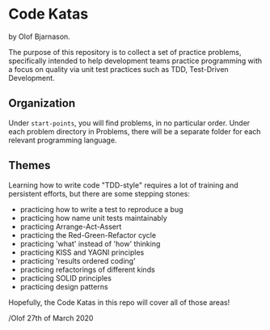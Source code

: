 Code Katas
==========

by Olof Bjarnason.

The purpose of this repository is to collect a set of
practice problems, specifically intended to help development
teams practice programming with a focus on quality via
unit test practices such as TDD, Test-Driven Development.


Organization
------------

Under `start-points`, you will find problems, in no particular
order. Under each problem directory in Problems, there will
be a separate folder for each relevant programming language.


Themes
------

Learning how to write code "TDD-style" requires a lot of
training and persistent efforts, but there are some stepping
stones:

  - practicing how to write a test to reproduce a bug
  - practicing how name unit tests maintainably
  - practicing Arrange-Act-Assert
  - practicing the Red-Green-Refactor cycle
  - practicing 'what' instead of 'how' thinking
  - practicing KISS and YAGNI principles
  - practicing 'results ordered coding'
  - practicing refactorings of different kinds
  - practicing SOLID principles
  - practicing design patterns

Hopefully, the Code Katas in this repo will cover
all of those areas!


/Olof 27th of March 2020

